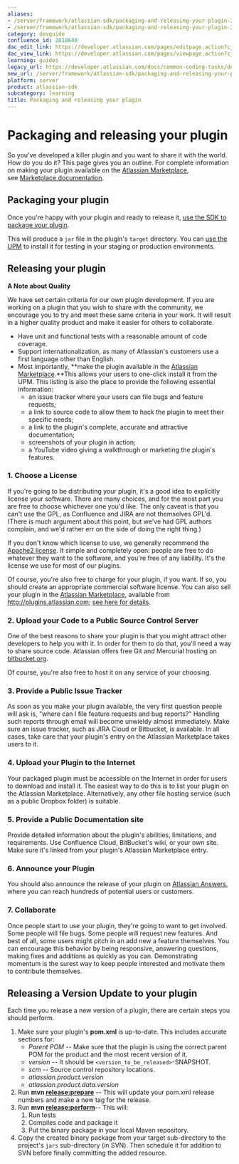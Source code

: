 ```yaml
---
aliases:
- /server/framework/atlassian-sdk/packaging-and-releasing-your-plugin-2818640.html
- /server/framework/atlassian-sdk/packaging-and-releasing-your-plugin-2818640.md
category: devguide
confluence_id: 2818640
dac_edit_link: https://developer.atlassian.com/pages/editpage.action?cjm=wozere&pageId=2818640
dac_view_link: https://developer.atlassian.com/pages/viewpage.action?cjm=wozere&pageId=2818640
learning: guides
legacy_url: https://developer.atlassian.com/docs/common-coding-tasks/development-cycle/packaging-and-releasing-your-plugin
new_url: /server/framework/atlassian-sdk/packaging-and-releasing-your-plugin
platform: server
product: atlassian-sdk
subcategory: learning
title: Packaging and releasing your plugin
---
```

# Packaging and releasing your plugin

So you've developed a killer plugin and you want to share it with the world. How do you do it? This page gives you an outline. For complete information on making your plugin available on the <a href="https://marketplace.atlassian.com/" class="external-link">Atlassian Marketplace</a>, see [Marketplace documentation](https://developer.atlassian.com/display/MARKET). 

## Packaging your plugin

Once you're happy with your plugin and ready to release it, [use the SDK to package your plugin](/server/framework/atlassian-sdk/atlas-package).

This will produce a `jar` file in the plugin's `target` directory. You can <a href="http://confluence.atlassian.com/display/UPM" class="external-link">use the UPM</a> to install it for testing in your staging or production environments.

## Releasing your plugin

**A Note about Quality**

We have set certain criteria for our own plugin development. If you are working on a plugin that you wish to share with the community, we encourage you to try and meet these same criteria in your work. It will result in a higher quality product and make it easier for others to collaborate.

-   Have unit and functional tests with a reasonable amount of code coverage.
-   Support internationalization, as many of Atlassian's customers use a first language other than English.
-   Most importantly, **make the plugin available in the <a href="https://marketplace.atlassian.com" class="external-link">Atlassian Marketplace</a>.**This allows your users to one-click install it from the UPM. This listing is also the place to provide the following essential information:
    -   an issue tracker where your users can file bugs and feature requests;
    -   a link to source code to allow them to hack the plugin to meet their specific needs;
    -   a link to the plugin's complete, accurate and attractive documentation;
    -   screenshots of your plugin in action;
    -   a YouTube video giving a walkthrough or marketing the plugin's features.

### 1. Choose a License

If you're going to be distributing your plugin, it's a good idea to explicitly license your software. There are many choices, and for the most part you are free to choose whichever one you'd like. The only caveat is that you can't use the GPL, as Confluence and JIRA are not themselves GPL'd. (There is much argument about this point, but we've had GPL authors complain, and we'd rather err on the side of doing the right thing.)

If you don't know which license to use, we generally recommend the <a href="http://www.apache.org/licenses/LICENSE-2.0.html" class="external-link">Apache2 license</a>. It simple and completely open: people are free to do whatever they want to the software, and you're free of any liability. It's the license we use for most of our plugins.

Of course, you're also free to charge for your plugin, if you want. If so, you should create an appropriate commercial software license. You can also sell your plugin in the [Atlassian Marketplace](https://developer.atlassian.com/display/MARKET/Atlassian+Marketplace), available from <a href="http://plugins.atlassian.com" class="uri external-link">http://plugins.atlassian.com</a>; [see here for details](https://developer.atlassian.com/display/MARKET/Atlassian+Marketplace).

### 2. Upload your Code to a Public Source Control Server

One of the best reasons to share your plugin is that you might attract other developers to help you with it. In order for them to do that, you'll need a way to share source code. Atlassian offers free Git and Mercurial hosting on <a href="http://bitbucket.org" class="external-link">bitbucket.org</a>.

Of course, you're also free to host it on any service of your choosing.

### 3. Provide a Public Issue Tracker

As soon as you make your plugin available, the very first question people will ask is, "where can I file feature requests and bug reports?" Handling such reports through email will become unwieldy almost immediately. Make sure an issue tracker, such as JIRA Cloud or Bitbucket, is available. In all cases, take care that your plugin's entry on the Atlassian Marketplace takes users to it.

### 4. Upload your Plugin to the Internet

Your packaged plugin must be accessible on the Internet in order for users to download and install it. The easiest way to do this is to list your plugin on the Atlassian Marketplace. Alternatively, any other file hosting service (such as a public Dropbox folder) is suitable.

### 5. Provide a Public Documentation site

Provide detailed information about the plugin's abilities, limitations, and requirements. Use Confluence Cloud, BitBucket's wiki, or your own site. Make sure it's linked from your plugin's Atlassian Marketplace entry.

### 6. Announce your Plugin

You should also announce the release of your plugin on <a href="http://answers.atlassian.com" class="external-link">Atlassian Answers</a>, where you can reach hundreds of potential users or customers.

### 7. Collaborate

Once people start to use your plugin, they're going to want to get involved. Some people will file bugs. Some people will request new features. And best of all, some users might pitch in an add new a feature themselves. You can encourage this behavior by being responsive, answering questions, making fixes and additions as quickly as you can. Demonstrating momentum is the surest way to keep people interested and motivate them to contribute themselves.

## Releasing a Version Update to your plugin

Each time you release a new version of a plugin, there are certain steps you should perform.

1.  Make sure your plugin's **pom.xml** is up-to-date. This includes accurate sections for:
    -   *Parent POM* -- Make sure that the plugin is using the correct parent POM for the product and the most recent version of it.
    -   *version* -- It should be `<version_to_be_released>`-SNAPSHOT.
    -   *scm* -- Source control repository locations.
    -   *atlassian.product.version*
    -   *atlassian.product.data.version*
2.  Run **mvn <a href="http://releaseprepare" class="external-link">release:prepare</a>** -- This will update your pom.xml release numbers and make a new tag for the release.
3.  Run **mvn <a href="http://releaseperform" class="external-link">release:perform</a>**-- This will:
    1.  Run tests
    2.  Compiles code and package it
    3.  Put the binary package in your local Maven repository.
4.  Copy the created binary package from your target sub-directory to the project's `jars` sub-directory (in SVN). Then schedule it for addition to SVN before finally committing the added resource.































































































































































































































































































































































































































































































































































